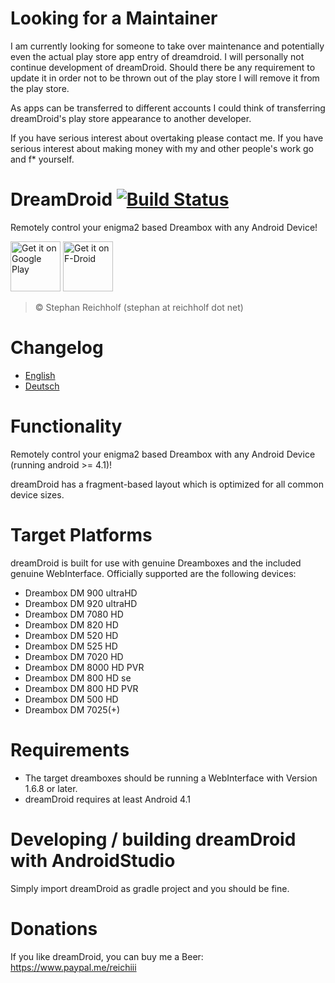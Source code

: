 # Looking for a Maintainer
I am currently looking for someone to take over maintenance and potentially even the actual play store app entry of dreamdroid.
I will personally not continue development of dreamDroid.
Should there be any requirement to update it in order not to be thrown out of the play store I will remove it from the play store.

As apps can be transferred to different accounts I could think of transferring dreamDroid's play store appearance to another developer.

If you have serious interest about overtaking please contact me.
If you have serious interest about making money with my and other people's work go and f* yourself.

DreamDroid [![Build Status](https://travis-ci.org/sreichholf/dreamDroid.svg?branch=master)](https://travis-ci.org/sreichholf/dreamDroid)
==========

Remotely control your enigma2 based Dreambox with any Android Device!

[<img src="https://play.google.com/intl/en_us/badges/images/generic/en-play-badge.png"
      alt="Get it on Google Play"
      height="80">](https://play.google.com/store/apps/details?id=net.reichholf.dreamdroid)
[<img src="https://f-droid.org/badge/get-it-on.png"
      alt="Get it on F-Droid"
      height="80">](https://f-droid.org/packages/net.reichholf.dreamdroid/)

>© Stephan Reichholf (stephan at reichholf dot net)

# Changelog
* [English](app/res/raw/changelog.md)
* [Deutsch](app/res/raw-de/changelog.md)

# Functionality
Remotely control your enigma2 based Dreambox with any Android Device (running android >= 4.1)!

dreamDroid has a fragment-based layout which is optimized for all common device sizes.

# Target Platforms
dreamDroid is built for use with genuine Dreamboxes and the included genuine WebInterface.
Officially supported are the following devices:

* Dreambox DM 900 ultraHD
* Dreambox DM 920 ultraHD
* Dreambox DM 7080 HD
* Dreambox DM 820 HD
* Dreambox DM 520 HD
* Dreambox DM 525 HD
* Dreambox DM 7020 HD
* Dreambox DM 8000 HD PVR
* Dreambox DM 800 HD se
* Dreambox DM 800 HD PVR
* Dreambox DM 500 HD
* Dreambox DM 7025(+)

# Requirements

* The target dreamboxes should be running a WebInterface with Version 1.6.8 or later.
* dreamDroid requires at least Android 4.1

# Developing / building dreamDroid with AndroidStudio

Simply import dreamDroid as gradle project and you should be fine.

# Donations

If you like dreamDroid, you can buy me a Beer: https://www.paypal.me/reichiii


